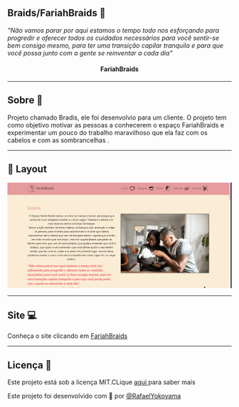 ## Braids/FariahBraids  📜 

*"Não vamos parar por aqui estamos o tempo todo nos esforçando para progredir e oferecer todos os cuidados necessários para você sentir-se bem consigo mesmo, para ter uma transição capilar tranquila e para que você possa junto com a gente se reinventar a cada dia"*

<h4 align="center">
 FariahBraids
</h4>

<hr>

## Sobre 📖

Projeto chamado Bradis, ele foi desenvolvio para um cliente.
O projeto tem como objetivo motivar as pessoas a conhecerem o espaço FariahBraids e experimentar um pouco do trabalho maravilhoso que ela faz com os cabelos e com as sombrancelhas .

<hr>

## 🎨 Layout

![](gif.foto.gif)

<hr>

## Site 💻

Conheça o site clicando em <a href="https://fariah-braids.netlify.app/"> FariahBraids </a>

<hr>

## Licença 📝

Este projeto está sob a licença MIT.CLique <a href="https://github.com/Rafael-Yokoyama/Braids/blob/main/LICENSE"> aqui </a> para saber mais

Este projeto foi desenvolvido com 💜 por <a href="https://github.com/Rafael-Yokoyama"> @RafaelYokoyama </a>
